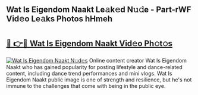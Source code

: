 ## Wat Is Eigendom Naakt Le𝚊k𝚎d N𝚞𝚍e - Part-rWF Vid𝚎o Le𝚊ks Photos hHmeh

# <h2><a href="http://fb4xy97.evod.top/?m=Wat+Is+Eigendom+Naakt">🔗 👉🔴 Wat Is Eigendom Naakt Vid𝚎o Ph𝚘t𝚘s</a></h2>

[![Wat Is Eigendom Naakt N𝚞d𝚎s](https://i.imgur.com/8V9OHl7.gif)](http://fb4xy97.evod.top/?m=Wat+Is+Eigendom+Naakt)
Online content creator Wat Is Eigendom Naakt who has gained popularity for posting lifestyle and dance-related content, including dance trend performances and mini vlogs. Wat Is Eigendom Naakt public image is one of strength and resilience, but he's not immune to the challenges that come with being in the public eye. 
